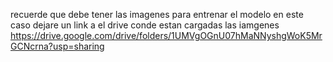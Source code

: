 recuerde que debe tener las imagenes para entrenar el modelo en este caso dejare un link a el drive conde estan cargadas las iamgenes
https://drive.google.com/drive/folders/1UMVgOGnU07hMaNNyshgWoK5MrGCNcrna?usp=sharing
